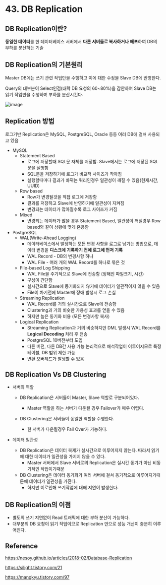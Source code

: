 # 43. DB Replication



## DB Replication이란?

**동일한 데이터**를 한 데이터베이스 서버에서 **다른 서버들로 복사하거나 배포**하여 DB의 부하를 분산하는 기술



## DB Replication의 기본원리



Master DB에는 쓰기 관련 작업만을 수행하고 이에 대한 수정을 Slave DB에 반영한다.

Query의 대부분이 Select인점(대략 DB 요청의 60~80%)을  감안하여 Slave DB는 읽기 작업만을 수행하며 부하를 분산시킨다.

![image](https://github.com/kauKoala/Backend-Study/assets/26706925/5e46ce79-4334-4524-9435-e85378d6024f)


## Replication 방법

로그기반 Replication은 MySQL, PostgreSQL, Oracle 등등 여러 DB에 걸쳐 사용되고 있음

- MySQL
  - Statement Based
    - 로그에 저장할때 SQL문 자체를 저장함. Slave에서는 로그에 저장된 SQL문을 실행함
    - SQL문을 저장하기에 로그가 비교적 사이즈가 작아짐
    - 실행할때마다 결과가 바뀌는 쿼리인경우 일관성이 깨질 수 있음(현재시간, UUID)
  - Row based
    - Row가 변경될것을 직접 로그에 저장함
    - 결과를 저장하고 Slave에 반영하기에 일관성이 지켜짐
    - 변경되는 데이터가 많아질수록 로그 사이즈가 커짐
  - Mixed 
    - 변경되는 데이터가 많을 경우 Statement Based, 일관성이 깨질경우 Row based와 같이 상황에 맞게 혼용함
- PostgreSQL
  - WAL(Write-Ahead Logging)
    - 데이터베이스에서 발생하는 모든 변경 사항을 로그로 남기는 방법으로,
      데이터 변경을 **디스크에 기록하기 전에 로그에 먼저 기록**
    - WAL Record - DB의 변경사항 하나
    - WAL File - 여러 개의 WAL Record를 하나로 묶은 것
  - File-based Log Shipping
    - WAL File을 주기적으로 Slave에 전송함 (정해진 파일크기, 시간)
    - 구성이 간단함
    - 실시간으로 Slave에 동기화되지 않기에 데이터가 일관적이지 않을 수 있음
    - File이 차기전에 Master에 장애 발생시 로그 손실
  - Streaming Replication
    - WAL Record를 거의 실시간으로 Slave에 전송함
    - Clustering과 거의 비슷한 가용성 효과를 얻을 수 있음
    - 하지만 높은 동기화 비용 (모든 변경사항 복사)
  - Logical Replication
    - Streaming Replication과 거의 비슷하지만 DML 발생시 WAL Record를 **Logical Decoding** 처리 후 전송
    - PostgreSQL 10버전부터 도입 
    - 다른 버전, 다른 DB간 사용 가능 논리적으로 해석작업이 이루어지므로 특정 테이블, DB 범위 제한 가능
    - 변환 오버헤드가 발생할 수 있음



## DB Replication Vs DB Clustering

- 서버의 역할

  - DB Replication은 서버들이 Master, Slave 역할로 구분되어있다.
    - Master 역할을 하는 서버가 다운될 경우 Failover가 매우 어렵다.

  - DB Clustering은 서버들이 동일한 역할을 수행한다.
    - 한 서버가 다운될경우 Fail Over가 가능하다.

- 데이터 일관성

  - DB Replication은 데이터 복제가 실시간으로 이루어지지 않는다. 따라서 읽기에 대한 데이터가 일관성을 가지지 않을 수 있다.
    - Master 서버에서 Slave 서버로의 Replication은 실시간 동기가 아닌 비동기적인 작업이기때문
  - DB Clustering은 데이터 동기화가 여러 서버에 걸쳐 동기적으로 이루어지기때문에 데이터가 일관성을 가진다.
    - 하지만 이로인해 쓰기작업에 대해 지연이 발생한다.



## DB Replication의 이점

- 별도의 쓰기 지연없이 Read 트래픽에 대한 부하 분산이 가능하다.
- 대부분의 DB 요청이 읽기 작업이므로 Replication 만으로 성능 개선이 충분히 이루어진다.

## Reference

https://nesoy.github.io/articles/2018-02/Database-Replication

https://silight.tistory.com/21

https://mangkyu.tistory.com/97
